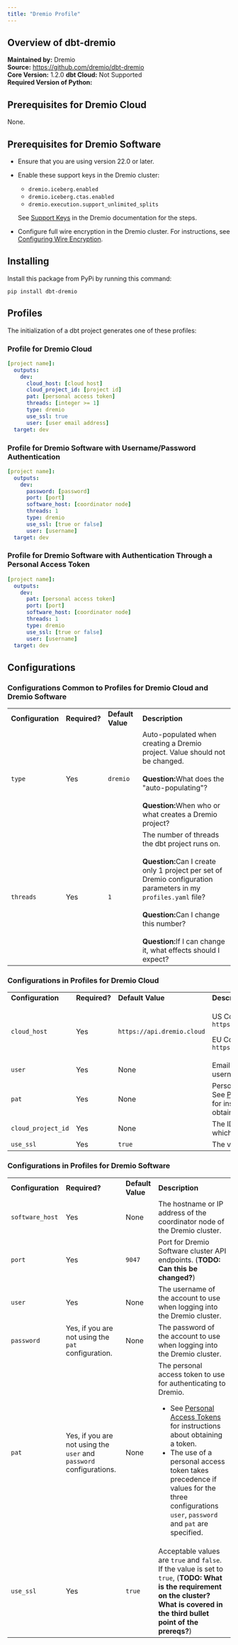 ```yaml
---
title: "Dremio Profile"
---
```



## Overview of dbt-dremio
**Maintained by:** Dremio      
**Source:** https://github.com/dremio/dbt-dremio  
**Core Version:** 1.2.0
**dbt Cloud:** Not Supported    
**Required Version of Python:** 

<!-- Who is the author going to be?
![dbt-dremio stars](https://img.shields.io/github/stars/fabrice-etanchaud/dbt-dremio?style=for-the-badge)
-->

## Prerequisites for Dremio Cloud
None.

## Prerequisites for Dremio Software

* Ensure that you are using version 22.0 or later.
* Enable these support keys in the Dremio cluster:
  * `dremio.iceberg.enabled`
  * `dremio.iceberg.ctas.enabled`
  * `dremio.execution.support_unlimited_splits`

  See <a target="_blank" href="https://docs.dremio.com/software/advanced-administration/support-settings/#support-keys">Support Keys</a> in the Dremio documentation for the steps.
* Configure full wire encryption in the Dremio cluster. For instructions, see <a target="_blank" href="https://docs.dremio.com/software/deployment/wire-encryption-config/">Configuring Wire Encryption</a>.

## Installing

Install this package from PyPi by running this command:

```
pip install dbt-dremio
```

## Profiles

The initialization of a dbt project generates one of these profiles:


### Profile for Dremio Cloud
```yaml
[project name]:
  outputs:
    dev:
      cloud_host: [cloud host]
      cloud_project_id: [project id]
      pat: [personal access token]
      threads: [integer >= 1]
      type: dremio
      use_ssl: true
      user: [user email address]
  target: dev
```

### Profile for Dremio Software with Username/Password Authentication
```yaml
[project name]:
  outputs:
    dev:
      password: [password]
      port: [port]
      software_host: [coordinator node]
      threads: 1
      type: dremio
      use_ssl: [true or false]
      user: [username]
  target: dev
```

### Profile for Dremio Software with Authentication Through a Personal Access Token
```yaml
[project name]:
  outputs:
    dev:
      pat: [personal access token]
      port: [port]
      software_host: [coordinator node]
      threads: 1
      type: dremio
      use_ssl: [true or false]
      user: [username]
  target: dev
```

## Configurations

### Configurations Common to Profiles for Dremio Cloud and Dremio Software

<table>
<tr>
 <td><strong>Configuration</strong>
 </td>
 <td><strong>Required?</strong>
 </td>
 <td><strong>Default Value</strong>
 </td>
 <td><strong>Description</strong>
 </td>
</tr>
<tr>
 <td><code>type</code>
 </td>
 <td>Yes
 </td>
 <td><code>dremio</code>
 </td>
 <td>Auto-populated when creating a Dremio project. Value should not be changed.<br><br><b>Question:</b>What does the "auto-populating"?<br><br><b>Question:</b>When who or what creates a Dremio project?<br>
 </td>
</tr>
<tr>
 <td><code>threads</code>
 </td>
 <td>Yes
 </td>
 <td><code>1</code>
 </td>
 <td>The number of threads the dbt project runs on.<br><br><b>Question:</b>Can I create only 1 project per set of Dremio configuration parameters in my <code>profiles.yaml</code> file?<br><br><b>Question:</b>Can I change this number?<br><br><b>Question:</b>If I can change it, what effects should I expect?
 </td>
</tr>
</table>
  
### Configurations in Profiles for Dremio Cloud
<table>
<tr>
 <td><strong>Configuration</strong>
 </td>
 <td><strong>Required?</strong>
 </td>
 <td><strong>Default Value</strong>
 </td>
 <td><strong>Description</strong>
 </td>
</tr>
<tr>
<td><code>cloud_host</code>
</td>
<td>Yes
</td>
<td><code>https://api.dremio.cloud</code>
</td>
<td>
<p>US Control Plane<br>
<code>https://api.dremio.cloud</code>
<p>
EU Control Plane<br>
<code>https://api.eu.dremio.cloud</code>
   </td>
  </tr>
  <tr>
  <td><code>user</code></td>
  <td>Yes</td>
  <td>None</td>
  <td>Email address used as a username in Dremio Cloud
  </tr>
  <tr>
  <td><code>pat</code></td>
  <td>Yes</td>
  <td>None</td>
  <td>Personal Access Token<br>See <a target="_blank" href="https://docs.dremio.com/cloud/security/authentication/personal-access-token/">Personal Access Tokens</a> for instructions about obtaining a token.</td>
  </tr>
  <tr>
  <td><code>cloud_project_id</code></td>
  <td>Yes</td>
  <td>None</td>
  <td>The ID of the Sonar project in which to run transformations.</td>
  </tr>
  <tr>
   <td><code>use_ssl</code>
   </td>
   <td>Yes
   </td>
   <td><code>true</code>
   </td>
   <td>The value must be <code>true</code>.</td>
  </tr>
  </table>
    
### Configurations in Profiles for Dremio Software
<table>
<tr>
 <td><strong>Configuration</strong>
 </td>
 <td><strong>Required?</strong>
 </td>
 <td><strong>Default Value</strong>
 </td>
 <td><strong>Description</strong>
 </td>
  </tr>
  <tr>
   <td><code>software_host</code>
   </td>
   <td>Yes</td>
   <td>None</td>
   <td>The hostname or IP address of the coordinator node of the Dremio cluster.</strong>
   </td>
  </tr>
  <tr>
   <td><code>port</code>
   </td>
   <td>Yes</td>
   <td><code>9047</code></td>
   <td>Port for Dremio Software cluster API endpoints. (<strong>TODO: Can this be changed?</strong>)
   </td>
  </tr>
  <tr>
   <td><code>user</code>
   </td>
   <td>Yes</td>
   <td>None
   </td>
   <td>The username of the account to use when logging into the Dremio cluster.
   </td>
  </tr>
  <tr>
   <td><code>password</code>
   </td>
   <td>Yes, if you are not using the <code>pat</code> configuration.</td>
   <td>None
   </td>
   <td>The password of the account to use when logging into the Dremio cluster.
   </td>
  </tr>
  <tr>
   <td><code>pat</code>
   </td>
   <td>Yes, if you are not using the <code>user</code> and <code>password</code> configurations.</td>
   <td>None
   </td>
   <td>The personal access token to use for authenticating to Dremio.<br><ul><li>See <a target="_blank" href="https://docs.dremio.com/software/security/personal-access-tokens">Personal Access Tokens</a> for instructions about obtaining a token.</li><li>The use of a personal access token takes precedence if values for the three configurations <code>user</code>, <code>password</code> and <code>pat</code> are specified.</li></ul>
   </td>
  </tr>
  <tr>
   <td><code>use_ssl</code>
   </td>
   <td>Yes
   </td>
   <td><code>true</code>
   </td>
   <td>Acceptable values are <code>true</code> and <code>false</code>. If the value is set to <code>true</code>, (<strong>TODO: What is the requirement on the cluster? What is covered in the third bullet point of the prereqs?</strong>)
   </td>
  </tr>
</table>